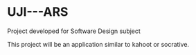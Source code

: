 # UJI---ARS
Project developed for Software Design subject

This project will be an application similar to kahoot or socrative.
